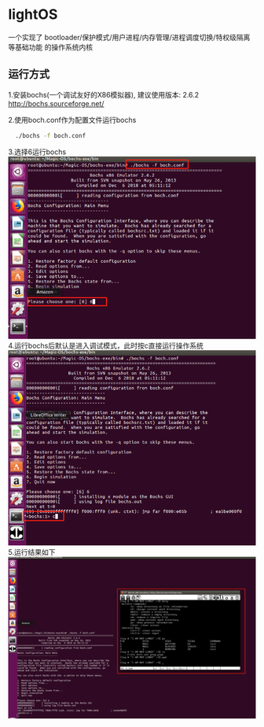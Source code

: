 # lightOS
一个实现了 bootloader/保护模式/用户进程/内存管理/进程调度切换/特权级隔离等基础功能 的操作系统内核

## 运行方式
1.安装bochs(一个调试友好的X86模拟器), 建议使用版本: 2.6.2
  http://bochs.sourceforge.net/
 
2.使用boch.conf作为配置文件运行bochs
```bash
  ./bochs -f boch.conf
```
3.选择6运行bochs
![](https://github.com/gxglls/lightOS/blob/master/png/bochstart.png)
4.运行bochs后默认是进入调试模式，此时按c直接运行操作系统
![](https://github.com/gxglls/lightOS/blob/master/png/bochscontinue.png)
5.运行结果如下
![](https://github.com/gxglls/lightOS/blob/master/png/osstart.png)
